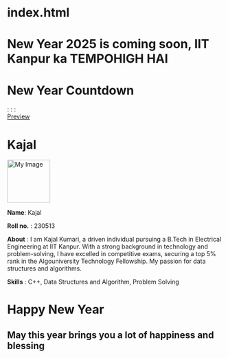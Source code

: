 # index.html
<!DOCTYPE html>
<html lang="en">
<head>
    <meta charset="UTF-8">
    <meta name="viewport" content="width=device-width, initial-scale=1.0">
    <title>Kajal</title>
    <link rel="stylesheet" href="style.css">
</head>
<body>
        <div class="whole">
            <h1 class="N1">New Year 2025 is coming soon, IIT Kanpur ka TEMPOHIGH HAI</h1>
            <div class="leftsidebar">
                <div>
                    <h1 class="N3">New Year Countdown</h1>
                    <div class="N2">
                        <span class="d1"id="days"></span>:
                        <span class="d2"id="hours"></span>:
                        <span class="d3"id="minutes"></span>:
                        <span class="d4"id="seconds"></span>
                    </div>
                    <div class="p1">
                    <a class="p2"  href="Happy_New.html">Preview</a>
                    </div>
                     </div>
        </div>
        <div class="rightsidebar">
            <h1 class="c1">Kajal</h1>
            <img src="Screenshot 2023-11-02 231857.png" alt="My Image" width="100" height="100">
            <div id="Kajal">
                <div>
                    <p class="c2"><b>Name</b>: Kajal</p>
                    <p class="c3"><b>Roll no.</b> : 230513</p>
                    <p class="c4"><b>About</b> : I am Kajal Kumari, a driven individual pursuing a B.Tech in Electrical Engineering at IIT Kanpur.
                   With a strong background in technology and problem-solving, I have excelled in competitive exams, securing a top 5% rank in the Algouniversity Technology Fellowship.
                    My passion for data structures and algorithms.</p>
                    <p><b>Skills</b> : C++, Data Structures and Algorithm, Problem Solving</p>
                </div>
            </div>
        </div>
    </div>
    <script src="script.js"></script>
</body>
</html>
<!DOCTYPE html>
<html lang="en">
<head>
    <meta charset="UTF-8">
    <meta name="viewport" content="width=device-width, initial-scale=1.0">
    <title>Kajal</title>
    <link rel="stylesheet" href="style.css">
</head>
<body class="bg">
    <h1 class="c5">Happy New Year</h1>
    <h2 class="c6">May this year brings you a lot of happiness and blessing</h2>
</body>
</html>
